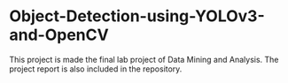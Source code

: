 # Object-Detection-using-YOLOv3-and-OpenCV
 This project is made the final lab project of Data Mining and Analysis. The project report is also included in the repository.
